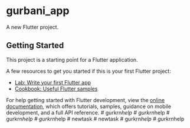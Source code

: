 # gurbani_app

A new Flutter project.

## Getting Started

This project is a starting point for a Flutter application.

A few resources to get you started if this is your first Flutter project:

- [Lab: Write your first Flutter app](https://docs.flutter.dev/get-started/codelab)
- [Cookbook: Useful Flutter samples](https://docs.flutter.dev/cookbook)

For help getting started with Flutter development, view the
[online documentation](https://docs.flutter.dev/), which offers tutorials,
samples, guidance on mobile development, and a full API reference.
#   g u r k r n _ h e l p  
 #   g u r k r n _ h e l p  
 #   g u r k r n _ h e l p  
 #   g u r k r n _ h e l p  
 #   n e w t a s k  
 #   n e w t a s k  
 #   g u r k r n _ h e l p  
 #   g u r k r n _ h e l p  
 